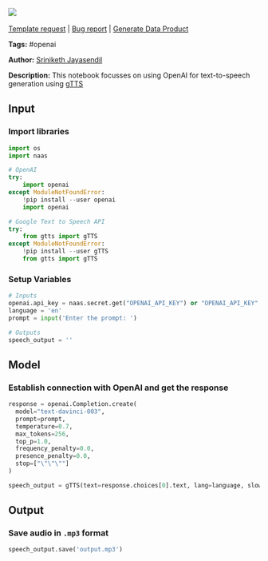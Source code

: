 <a href="https://app.naas.ai/user-redirect/naas/downloader?url=https://raw.githubusercontent.com/jupyter-naas/awesome-notebooks/master/OpenAI/OpenAI_Generate_Text_to_Speech.ipynb" target="_parent"><img src="https://naasai-public.s3.eu-west-3.amazonaws.com/Open_in_Naas_Lab.svg"/></a><br><br><a href="https://github.com/jupyter-naas/awesome-notebooks/issues/new?assignees=&labels=&template=template-request.md&title=Tool+-+Action+of+the+notebook+">Template request</a> | <a href="https://github.com/jupyter-naas/awesome-notebooks/issues/new?assignees=&labels=bug&template=bug_report.md&title=OpenAI+-+Generate+Text+to+Speech:+Error+short+description">Bug report</a> | <a href="https://app.naas.ai/user-redirect/naas/downloader?url=https://raw.githubusercontent.com/jupyter-naas/awesome-notebooks/master/Naas/Naas_Start_data_product.ipynb" target="_parent">Generate Data Product</a>

**Tags:** #openai

**Author:** [Sriniketh Jayasendil](http://linkedin.com/in/sriniketh-jayasendil/)

**Description:** This notebook focusses on using OpenAI for text-to-speech generation using [gTTS](https://pypi.org/project/gTTS/)

## Input

### Import libraries


```python
import os
import naas

# OpenAI
try:
    import openai
except ModuleNotFoundError:
    !pip install --user openai
    import openai

# Google Text to Speech API
try:
    from gtts import gTTS
except ModuleNotFoundError:
    !pip install --user gTTS
    from gtts import gTTS
```

### Setup Variables


```python
# Inputs
openai.api_key = naas.secret.get("OPENAI_API_KEY") or "OPENAI_API_KEY"
language = 'en'
prompt = input('Enter the prompt: ')

# Outputs
speech_output = ''
```

## Model

### Establish connection with OpenAI and get the response


```python
response = openai.Completion.create(
  model="text-davinci-003",
  prompt=prompt,
  temperature=0.7,
  max_tokens=256,
  top_p=1.0,
  frequency_penalty=0.0,
  presence_penalty=0.0,
  stop=["\"\"\""]
)

speech_output = gTTS(text=response.choices[0].text, lang=language, slow=True)
```

## Output

### Save audio in `.mp3` format


```python
speech_output.save('output.mp3')
```
